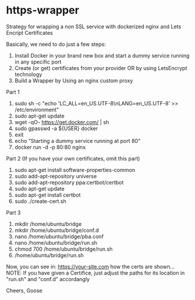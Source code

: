 # https-wrapper
Strategy for wrapping a non SSL service with dockerized nginx and Lets Encript Certificates

Basically, we need to do just a few steps:

1) Install Docker in your brand new box and start a dummy service running in any specific port
2) Create (or get) certificates from your provider OR by using LetsEncrypt technology
3) Build a Wrapper by Using an nginx custom proxy

Part 1
1)  sudo sh -c "echo 'LC_ALL=en_US.UTF-8\nLANG=en_US.UTF-8' >> /etc/environment"
2)  sudo apt-get update
3)  wget -qO- https://get.docker.com/ | sh
4)  sudo gpasswd -a ${USER} docker
5)  exit
6)  echo "Starting a dummy service running at port 80"
7)  docker run -d -p 80:80 nginx 

Part 2 (If you have your own certificates, omit this part)
1)  sudo apt-get install software-properties-common
2)  sudo add-apt-repository universe
3)  sudo add-apt-repository ppa:certbot/certbot
4)  sudo apt-get update
5)  sudo apt-get install certbot
6)  sudo ./create-cert.sh

Part 3
1)  mkdir     /home/ubuntu/bridge
2)  mkdir     /home/ubuntu/bridge/conf.d
3)  nano      /home/ubuntu/bridge/pba.conf
4)  nano      /home/ubuntu/bridge/run.sh
5)  chmod 700 /home/ubuntu/bridge/run.sh
6)  /home/ubuntu/bridge/run.sh 

Now, you can see in: https://your-site.com how the certs are shown...
NOTE: If you have given a Certifice, just adjust the paths for its location in "run.sh" and "conf.d" accordangly

Cheers,
Goose
